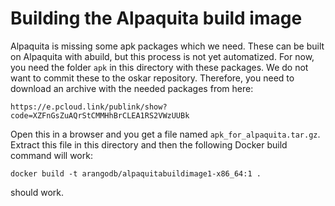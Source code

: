 # Building the Alpaquita build image

Alpaquita is missing some apk packages which we need.
These can be built on Alpaquita with abuild, but this process is not
yet automatized. For now, you need the folder `apk` in this directory
with these packages. We do not want to commit these to the oskar
repository. Therefore, you need to download an archive with the
needed packages from here:

    https://e.pcloud.link/publink/show?code=XZFnGsZuAQrStCMMHhBrCLEA1RS2VWzUUBk

Open this in a browser and you get a file named `apk_for_alpaquita.tar.gz`.
Extract this file in this directory and then the following Docker build
command will work:

    docker build -t arangodb/alpaquitabuildimage1-x86_64:1 .

should work.
